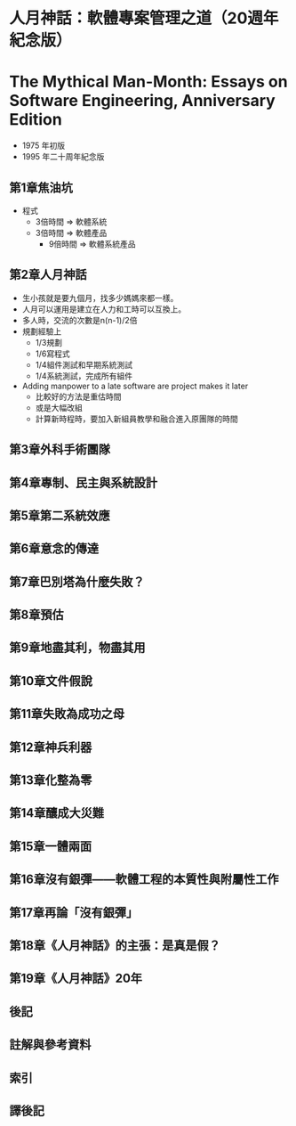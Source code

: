# 人月神話：軟體專案管理之道（20週年紀念版）
# The Mythical Man-Month: Essays on Software Engineering, Anniversary Edition

- 1975 年初版
- 1995 年二十周年紀念版

## 第1章焦油坑
- 程式
    - 3倍時間 => 軟體系統
    - 3倍時間 => 軟體產品
        - 9倍時間 => 軟體系統產品

## 第2章人月神話
- 生小孩就是要九個月，找多少媽媽來都一樣。
- 人月可以運用是建立在人力和工時可以互換上。
- 多人時，交流的次數是n(n-1)/2倍
- 規劃經驗上
    - 1/3規劃
    - 1/6寫程式
    - 1/4組件測試和早期系統測試
    - 1/4系統測試，完成所有組件
- Adding manpower to a late software are project makes it later
    - 比較好的方法是重估時間
    - 或是大幅改組
    - 計算新時程時，要加入新組員教學和融合進入原團隊的時間

## 第3章外科手術團隊
## 第4章專制、民主與系統設計
## 第5章第二系統效應
## 第6章意念的傳達
## 第7章巴別塔為什麼失敗？
## 第8章預估
## 第9章地盡其利，物盡其用
## 第10章文件假說
## 第11章失敗為成功之母
## 第12章神兵利器
## 第13章化整為零
## 第14章釀成大災難
## 第15章一體兩面
## 第16章沒有銀彈——軟體工程的本質性與附屬性工作
## 第17章再論「沒有銀彈」
## 第18章《人月神話》的主張：是真是假？
## 第19章《人月神話》20年
## 後記

## 註解與參考資料

## 索引

## 譯後記